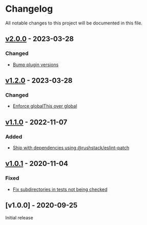 # Changelog
All notable changes to this project will be documented in this file.

<a name="v2.0.0"></a>
## [v2.0.0](https://github.com/rubensworks/eslint-config/compare/v1.2.0...v2.0.0) - 2023-03-28

### Changed
* [Bump plugin versions](https://github.com/rubensworks/eslint-config/commit/c8076f49442a3807d10bd504adc12e3d71d81af3)

<a name="v1.2.0"></a>
## [v1.2.0](https://github.com/rubensworks/eslint-config/compare/v1.1.0...v1.2.0) - 2023-03-28

### Changed
* [Enforce globalThis over global](https://github.com/rubensworks/eslint-config/commit/f8b623cb6ca19a14ebc6506c101fa4428eb9adda)

<a name="v1.1.0"></a>
## [v1.1.0](https://github.com/rubensworks/eslint-config/compare/v1.0.1...v1.1.0) - 2022-11-07

### Added
* [Ship with dependencies using @rushstack/eslint-patch](https://github.com/rubensworks/eslint-config/commit/5d7f460c6f549715dd8e198aec73382a6b207222)

<a name="v1.0.1"></a>
## [v1.0.1](https://github.com/rubensworks/eslint-config/compare/v1.0.0...v1.0.1) - 2020-11-04

### Fixed
* [Fix subdirectories in tests not being checked](https://github.com/rubensworks/eslint-config/commit/db704c9211c6c9cbcb49da8bd146409bf8d1ef7a)

<a name="v1.0.0"></a>
## [v1.0.0] - 2020-09-25

Initial release
